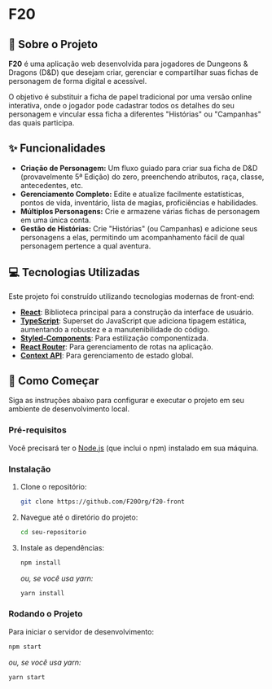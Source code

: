 # F20

## 📖 Sobre o Projeto

**F20** é uma aplicação web desenvolvida para jogadores de Dungeons & Dragons (D\&D) que desejam criar, gerenciar e compartilhar suas fichas de personagem de forma digital e acessível.

O objetivo é substituir a ficha de papel tradicional por uma versão online interativa, onde o jogador pode cadastrar todos os detalhes do seu personagem e vincular essa ficha a diferentes "Histórias" ou "Campanhas" das quais participa.

## ✨ Funcionalidades

  * **Criação de Personagem:** Um fluxo guiado para criar sua ficha de D\&D (provavelmente 5ª Edição) do zero, preenchendo atributos, raça, classe, antecedentes, etc.
  * **Gerenciamento Completo:** Edite e atualize facilmente estatísticas, pontos de vida, inventário, lista de magias, proficiências e habilidades.
  * **Múltiplos Personagens:** Crie e armazene várias fichas de personagem em uma única conta.
  * **Gestão de Histórias:** Crie "Histórias" (ou Campanhas) e adicione seus personagens a elas, permitindo um acompanhamento fácil de qual personagem pertence a qual aventura.

## 💻 Tecnologias Utilizadas

Este projeto foi construído utilizando tecnologias modernas de front-end:

  * **[React](https://reactjs.org/)**: Biblioteca principal para a construção da interface de usuário.
  * **[TypeScript](https://www.typescriptlang.org/)**: Superset do JavaScript que adiciona tipagem estática, aumentando a robustez e a manutenibilidade do código.
  * **[Styled-Components](https://styled-components.com/)**: Para estilização componentizada.
  * **[React Router](https://reactrouter.com/)**: Para gerenciamento de rotas na aplicação.
  * **[Context API](https://pt-br.reactjs.org/docs/context.html)**: Para gerenciamento de estado global.

## 🚀 Como Começar

Siga as instruções abaixo para configurar e executar o projeto em seu ambiente de desenvolvimento local.

### Pré-requisitos

Você precisará ter o [Node.js](https://nodejs.org/en/) (que inclui o npm) instalado em sua máquina.

### Instalação

1.  Clone o repositório:
    ```bash
    git clone https://github.com/F20Org/f20-front
    ```
2.  Navegue até o diretório do projeto:
    ```bash
    cd seu-repositorio
    ```
3.  Instale as dependências:
    ```bash
    npm install
    ```
    *ou, se você usa yarn:*
    ```bash
    yarn install
    ```

### Rodando o Projeto

Para iniciar o servidor de desenvolvimento:

```bash
npm start
```

*ou, se você usa yarn:*

```bash
yarn start
```